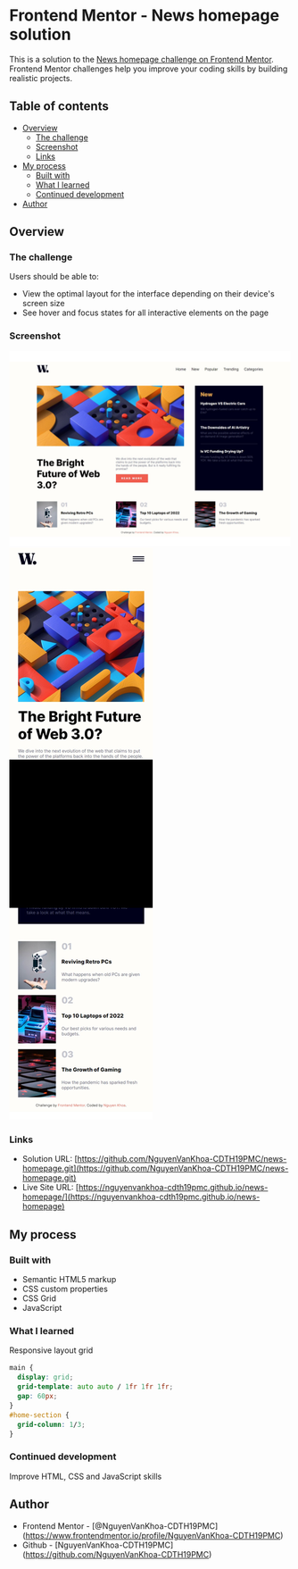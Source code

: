 # Frontend Mentor - News homepage solution

This is a solution to the [News homepage challenge on Frontend Mentor](https://www.frontendmentor.io/challenges/news-homepage-H6SWTa1MFl). Frontend Mentor challenges help you improve your coding skills by building realistic projects.

## Table of contents

- [Overview](#overview)
  - [The challenge](#the-challenge)
  - [Screenshot](#screenshot)
  - [Links](#links)
- [My process](#my-process)
  - [Built with](#built-with)
  - [What I learned](#what-i-learned)
  - [Continued development](#continued-development)
- [Author](#author)

## Overview

### The challenge

Users should be able to:

- View the optimal layout for the interface depending on their device's screen size
- See hover and focus states for all interactive elements on the page

### Screenshot

![image screenshot](./screenshots/screenshot-desktop.png)
![image screenshot](./screenshots/screenshot-mobile.png)

### Links

- Solution URL: [https://github.com/NguyenVanKhoa-CDTH19PMC/news-homepage.git](https://github.com/NguyenVanKhoa-CDTH19PMC/news-homepage.git)
- Live Site URL: [https://nguyenvankhoa-cdth19pmc.github.io/news-homepage/](https://nguyenvankhoa-cdth19pmc.github.io/news-homepage)

## My process

### Built with

- Semantic HTML5 markup
- CSS custom properties
- CSS Grid
- JavaScript

### What I learned

Responsive layout grid

```css
main {
  display: grid;
  grid-template: auto auto / 1fr 1fr 1fr;
  gap: 60px;
}
#home-section {
  grid-column: 1/3;
}
```

### Continued development

Improve HTML, CSS and JavaScript skills

## Author

- Frontend Mentor - [@NguyenVanKhoa-CDTH19PMC] (https://www.frontendmentor.io/profile/NguyenVanKhoa-CDTH19PMC)
- Github - [NguyenVanKhoa-CDTH19PMC] (https://github.com/NguyenVanKhoa-CDTH19PMC)

